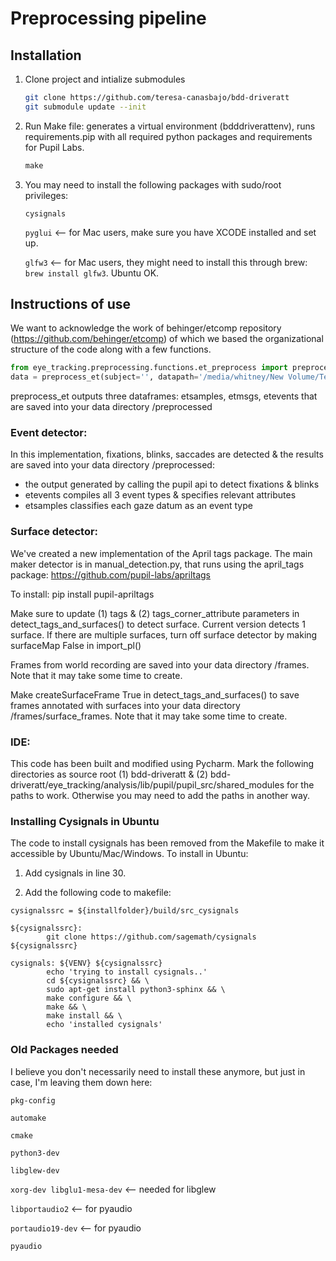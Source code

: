 
# Preprocessing pipeline
## Installation

1. Clone project and intialize submodules

   ```bash
   git clone https://github.com/teresa-canasbajo/bdd-driveratt
   git submodule update --init
   ```

2. Run Make file: generates a virtual environment (bdddriverattenv), runs requirements.pip with all required python packages and requirements for Pupil Labs.

   ```python
   make
   ```

3. You may need to install the following packages with sudo/root privileges:

   `cysignals`
   
   `pyglui` <-- for Mac users, make sure you have XCODE installed and set up.
   
   `glfw3` <-- for Mac users, they might need to install this through brew: `brew install glfw3`. Ubuntu OK. 


## Instructions of use

We want to acknowledge the work of behinger/etcomp repository (https://github.com/behinger/etcomp) of which we based the organizational structure of the code along with a few functions.

```python
from eye_tracking.preprocessing.functions.et_preprocess import preprocess_et
data = preprocess_et(subject='', datapath='/media/whitney/New Volume/Teresa/bdd-driveratt/demo')
```

preprocess_et outputs three dataframes: etsamples, etmsgs, etevents that are saved into your data directory /preprocessed

### Event detector:

In this implementation, fixations, blinks, saccades are detected & the results are saved into your data directory /preprocessed:
- the output generated by calling the pupil api to detect fixations & blinks 
- etevents compiles all 3 event types & specifies relevant attributes
- etsamples classifies each gaze datum as an event type

### Surface detector:

We've created a new implementation of the April tags package. The main maker detector is in manual_detection.py, that runs using the april_tags package: https://github.com/pupil-labs/apriltags

To install: pip install pupil-apriltags

Make sure to update (1) tags & (2) tags_corner_attribute parameters in detect_tags_and_surfaces() to detect surface.
Current version detects 1 surface. 
If there are multiple surfaces, turn off surface detector by making surfaceMap False in import_pl()

Frames from world recording are saved into your data directory /frames. Note that it may take some time to create.

Make createSurfaceFrame True in detect_tags_and_surfaces() to save frames annotated with surfaces into your data directory /frames/surface_frames.
Note that it may take some time to create.

### IDE:
This code has been built and modified using Pycharm.
Mark the following directories as source root (1) bdd-driveratt & (2) bdd-driveratt/eye_tracking/analysis/lib/pupil/pupil_src/shared_modules for the paths to work. 
Otherwise you may need to add the paths in another way.

### Installing Cysignals in Ubuntu
The code to install cysignals has been removed from the Makefile to make it accessible by Ubuntu/Mac/Windows. 
To install in Ubuntu: 
1. Add cysignals in line 30.

2. Add the following code to makefile:
```
cysignalssrc = ${installfolder}/build/src_cysignals

${cysignalssrc}:
		git clone https://github.com/sagemath/cysignals ${cysignalssrc}

cysignals: ${VENV} ${cysignalssrc}
		echo 'trying to install cysignals..' 
		cd ${cysignalssrc} && \
		sudo apt-get install python3-sphinx && \
		make configure && \
		make && \
		make install && \
		echo 'installed cysignals' 

```

### Old Packages needed
 I believe you don't necessarily need to install these anymore, but just in case, I'm leaving them down here:

   `pkg-config`

   `automake`

   `cmake`

   `python3-dev`

   `libglew-dev`

   `xorg-dev libglu1-mesa-dev` <-- needed for libglew

   `libportaudio2` <-- for pyaudio

   `portaudio19-dev` <-- for pyaudio

   `pyaudio`